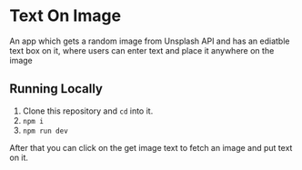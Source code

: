 # Text On Image

An app which gets a random image from Unsplash API and has an ediatble text box on it, where users can enter text and place it anywhere on the image

## Running Locally

1. Clone this repository and `cd` into it.
2. `npm i`
3. `npm run dev`

After that you can click on the get image text to fetch an image and put text on it. 